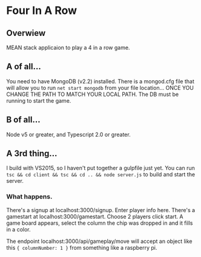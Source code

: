 ﻿# Four In A Row

## Overwiew
MEAN stack applicaion to play a 4 in a row game.

## A of all...
You need to have MongoDB (v2.2) installed. There is a mongod.cfg file that will allow you to run `net start mongodb` from your file location... ONCE YOU CHANGE THE PATH TO MATCH YOUR LOCAL PATH. The DB must be running to start the game.

## B of all...
Node v5 or greater, and Typescript 2.0 or greater.

## A 3rd thing...
I build with VS2015, so I haven't put together a gulpfile just yet. You can run `tsc && cd client && tsc && cd .. && node server.js` to build and start the server.

### What happens.
There's a signup at localhost:3000/signup. Enter player info here.
There's a gamestart at localhost:3000/gamestart. Choose 2 players click start. A game board appears, select the column the chip was dropped in and it fills in a color.

The endpoint localhost:3000/api/gameplay/move will accept an object like this `{ columnNumber: 1 }` from something like a raspberry pi.